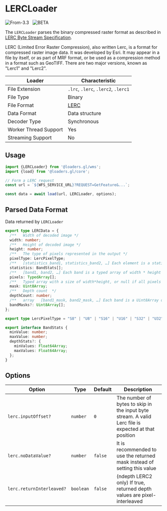 # LERCLoader

<p class="badges">
  <img src="https://img.shields.io/badge/From-v3.3-blue.svg?style=flat-square" alt="From-3.3" />
  &nbsp;
	<img src="https://img.shields.io/badge/-BETA-teal.svg" alt="BETA" />
</p>

The `LERCLoader` parses the binary compressed raster format as described in [LERC Byte Stream Specification](https://github.com/Esri/lerc/blob/master/doc/Lerc_ByteStream_Specification.pdf).

LERC (Limited Error Raster Compression), also written Lerc, is a format for compressed raster image data. It was developed by Esri.
It may appear in a file by itself, or as part of MRF format, or be used as a compression method in a format such as GeoTIFF.
There are two major versions, known as "Lerc1" and "Lerc2".

| Loader                | Characteristic                                       |
| --------------------- | ---------------------------------------------------- |
| File Extension        | `.lrc`, `.lerc`, `.lerc2`, `.lerc1`                                                |
| File Type             | Binary                                                 |
| File Format           | [LERC](https://en.wikipedia.org/wiki/Web_Map_Service) |
| Data Format           | Data structure         |
| Decoder Type          | Synchronous                                          |
| Worker Thread Support | Yes                                                  |
| Streaming Support     | No                                                   |

## Usage

```js
import {LERCLoader} from '@loaders.gl/wms';
import {load} from '@loaders.gl/core';

// Form a LERC request
const url = `${WFS_SERVICE_URL}?REQUEST=GetFeature&...`;

const data = await load(url, LERCLoader, options);
```

## Parsed Data Format

Data returned by `LERCLoader`

```typescript
export type LERCData = {
  /**	Width of decoded image */
  width: number;
  /**	Height of decoded image */
  height: number;
  /**	The type of pixels represented in the output */
  pixelType: LercPixelType;
  /**	[statistics_band1, statistics_band2, …] Each element is a statistics object representing min and max values  */
  statistics: BandStats[];
  /**	[band1, band2, …] Each band is a typed array of width * height * depthCount */
  pixels: TypedArray[];
  /**	Typed array with a size of width*height, or null if all pixels are valid */
  mask: Uint8Array;
  /**	Depth count  */
  depthCount: number;
  /**	array	[band1_mask, band2_mask, …] Each band is a Uint8Array of width * height * depthCount */
  bandMasks?: Uint8Array[];
};

export type LercPixelType = "S8" | "U8" | "S16" | "U16" | "S32" | "U32" | "F32" | "F64";

export interface BandStats {
  minValue: number;
  maxValue: number;
  depthStats?: {
    minValues: Float64Array;
    maxValues: Float64Array;
  };
}
```

## Options

| Option | Type | Default | Description |
| ------ | ---- | ------- | ----------- |
| `lerc.inputOffset?` | `number` | `0` | The number of bytes to skip in the input byte stream. A valid Lerc file is expected at that position |
| `lerc.noDataValue?` | `number` | `false` | It is recommended to use the returned mask instead of setting this value |
| `lerc.returnInterleaved?` | `boolean` | `false` | (ndepth LERC2 only) If true, returned depth values are pixel-interleaved |
